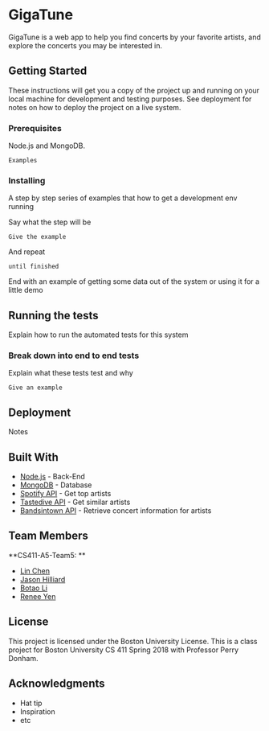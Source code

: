 
# GigaTune

GigaTune is a web app to help you find concerts by your favorite artists, and explore the concerts you may be interested in.

## Getting Started

These instructions will get you a copy of the project up and running on your local machine for development and testing purposes. See deployment for notes on how to deploy the project on a live system.

### Prerequisites

Node.js and MongoDB.

```
Examples
```

### Installing

A step by step series of examples that how to get a development env running

Say what the step will be

```
Give the example
```

And repeat

```
until finished
```

End with an example of getting some data out of the system or using it for a little demo

## Running the tests

Explain how to run the automated tests for this system

### Break down into end to end tests

Explain what these tests test and why

```
Give an example
```

## Deployment

Notes

## Built With

* [Node.js](https://nodejs.org/en/) - Back-End
* [MongoDB](https://www.mongodb.com) - Database
* [Spotify API](https://beta.developer.spotify.com/callback/) - Get top artists
* [Tastedive API](https://tastedive.com/read/api) - Get similar artists
* [Bandsintown API](https://app.swaggerhub.com/api/Bandsintown/PublicAPI/3.0.0) - Retrieve concert information for artists

## Team Members

**CS411-A5-Team5: **

* [Lin Chen](https://github.com/LiryChen)
* [Jason Hilliard](https://github.com/jrhill95)
* [Botao Li](https://github.com/TonyStarkLi)
* [Renee Yen](https://github.com/ryen97)


## License

This project is licensed under the Boston University License. This is a class project for Boston University CS 411 Spring 2018 with Professor Perry Donham.

## Acknowledgments

* Hat tip 
* Inspiration
* etc
